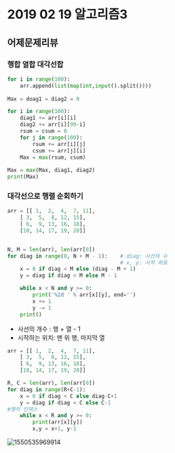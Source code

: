 # 2019 02 19 알고리즘3

## 어제문제리뷰

### 행합 열합 대각선합

```python
for i in range(100):
    arr.append(list(map(int,input().split())))
    
Max = doag1 = diag2 = 0

for i in range(100):
    diag1 += arr[i][i]
    diag2 += arr[i][99-i]
    rsum = csum = 0
    for j in range(100):
        rsum += arr[i][j]
        csum += arr[j][i]
    Max = max(rsum, csum)
    
Max = max(Max, diag1, diag2)
print(Max)
```



### 대각선으로 행렬 순회하기

```python
arr = [[ 1,  2,  4,  7, 11],
    [ 3,  5,  8, 12, 15],
    [ 6,  9, 13, 16, 18],
    [10, 14, 17, 19, 20]]


N, M = len(arr), len(arr[0])
for diag in range(0, N + M - 1):    # diag: 사선의 수
                                    # x, y: 시작 좌표
    x = 0 if diag < M else (diag - M + 1)
    y = diag if diag < M else M - 1

    while x < N and y >= 0:
        print('%2d ' % arr[x][y], end='')
        x += 1
        y -= 1
    print()

```

* 사선의 개수 : 행 + 열 - 1
* 시작하는 위치: 맨 위 행, 마지막 열

```python
arr = [[ 1,  2,  4,  7, 11],
    [ 3,  5,  8, 12, 15],
    [ 6,  9, 13, 16, 18],
    [10, 14, 17, 19, 20]]

R, C = len(arr), len(arr[0])
for diag in range(R+C-1):
    x = 0 if diag < C else diag-C+1
    y = diag if diag < C else C-1
#행의 인덱스
    while x < R and y >= 0:
        print(arr[x][y])
        x,y = x+1, y-1
```



![1550535969914](C:\Users\student\AppData\Roaming\Typora\typora-user-images\1550535969914.png)



